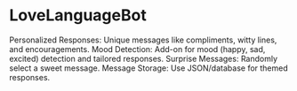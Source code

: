 # LoveLanguageBot
Personalized Responses: Unique messages like compliments, witty lines, and encouragements. Mood Detection: Add-on for mood (happy, sad, excited) detection and tailored responses. Surprise Messages: Randomly select a sweet message. Message Storage: Use JSON/database for themed responses.
